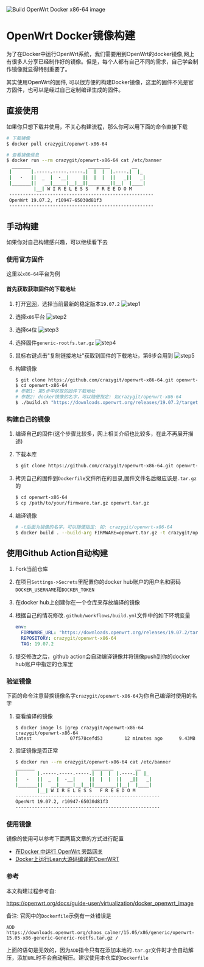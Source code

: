 ![Build OpenWrt Docker x86-64 image](https://github.com/crazygit/openwrt-x86-64/workflows/Build%20OpenWrt%20Docker%20x86-64%20image/badge.svg?branch=master)
# OpenWrt Docker镜像构建

为了在Docker中运行OpenWrt系统，我们需要用到OpenWrt的docker镜像,网上有很多人分享已经制作好的镜像。但是，每个人都有自己不同的需求，自己学会制作镜像就显得特别重要了。


其实使用OpenWrt的固件, 可以很方便的构建Docker镜像，这里的固件不光是官方固件，也可以是经过自己定制编译生成的固件。

## 直接使用

如果你只想下载并使用，不关心构建流程，那么你可以用下面的命令直接下载

```bash
# 下载镜像
$ docker pull crazygit/openwrt-x86-64

# 查看镜像信息
$ docker run --rm crazygit/openwrt-x86-64 cat /etc/banner
  _______                     ________        __
 |       |.-----.-----.-----.|  |  |  |.----.|  |_
 |   -   ||  _  |  -__|     ||  |  |  ||   _||   _|
 |_______||   __|_____|__|__||________||__|  |____|
          |__| W I R E L E S S   F R E E D O M
 -----------------------------------------------------
 OpenWrt 19.07.2, r10947-65030d81f3
 -----------------------------------------------------
```

## 手动构建

如果你对自己构建感兴趣，可以继续看下去

### 使用官方固件

这里以`x86-64`平台为例

#### 首先获取获取固件的下载地址

1. 打开[官网](https://downloads.openwrt.org/)，选择当前最新的稳定版本`19.07.2`
![step1](screenshots/step1.png)
2. 选择`x86`平台
![step2](screenshots/step2.png)
3. 选择`64`位
![step3](screenshots/step3.png)
4. 选择固件`generic-rootfs.tar.gz`
![step4](screenshots/step4.png)
5. 鼠标右键点击"复制链接地址"获取到固件的下载地址，第6步会用到
![step5](screenshots/step5.png)
6. 构建镜像

    ```bash
    $ git clone https://github.com/crazygit/openwrt-x86-64.git openwrt-x86-64
    $ cd openwrt-x86-64
    # 参数1: 第5步中获取的固件下载地址
    # 参数2: docker镜像的名字，可以随便指定: 如crazygit/openwrt-x86-64
    $ ./build.sh "https://downloads.openwrt.org/releases/19.07.2/targets/x86/64/openwrt-19.07.2-x86-64-generic-rootfs.tar.gz" crazygit/openwrt-x86-64
    ```

### 构建自己的镜像

1. 编译自己的固件(这个步骤比较多，网上相关介绍也比较多，在此不再展开描述)
2. 下载本库

    ```bash
    $ git clone https://github.com/crazygit/openwrt-x86-64.git openwrt-x86-64
    ```
3. 拷贝自己的固件到`Dockerfile`文件所在的目录,固件文件名后缀应该是`.tar.gz`的

    ```bash
    $ cd openwrt-x86-64
    $ cp /path/to/your/firmware.tar.gz openwrt.tar.gz
    ```

4. 编译镜像

    ```bash
    # -t后面为镜像的名字，可以随便指定: 如: crazygit/openwrt-x86-64
    $ docker build . --build-arg FIRMWARE=openwrt.tar.gz -t crazygit/openwrt-x86-64
    ```

## 使用Github Action自动构建

1. Fork当前仓库
2. 在项目`Settings->Secrets`里配置你的docker hub账户的用户名和密码`DOCKER_USERNAME`和`DOCKER_TOKEN`
3. 在docker hub上创建你在一个仓库来存放编译的镜像
4. 根据自己的情况修改`.github/workflows/build.yml`文件中的如下环境变量

    ```yaml
    env:
      FIRMWARE_URL: "https://downloads.openwrt.org/releases/19.07.2/targets/x86/64/openwrt-19.07.2-x86-64-generic-rootfs.tar.gz"
      REPOSITORY: crazygit/openwrt-x86-64
      TAG: 19.07.2
    ```
5. 提交修改之后，github action会自动编译镜像并将镜像push到你的docker hub账户中指定的仓库里

### 验证镜像

下面的命令注意替换镜像名字`crazygit/openwrt-x86-64`为你自己编译时使用的名字

1. 查看编译的镜像

    ```
    $ docker image ls |grep crazygit/openwrt-x86-64
    crazygit/openwrt-x86-64                                                          latest              07f578cefd53        12 minutes ago      9.43MB
    ```

2. 验证镜像是否正常

    ```bash
    $ docker run --rm crazygit/openwrt-x86-64 cat /etc/banner
    _______                     ________        __
    |       |.-----.-----.-----.|  |  |  |.----.|  |_
    |   -   ||  _  |  -__|     ||  |  |  ||   _||   _|
    |_______||   __|_____|__|__||________||__|  |____|
            |__| W I R E L E S S   F R E E D O M
    -----------------------------------------------------
    OpenWrt 19.07.2, r10947-65030d81f3
    -----------------------------------------------------
    ```

### 使用镜像

镜像的使用可以参考下面两篇文章的方式进行配置

* [在Docker 中运行 OpenWrt 旁路网关](https://mlapp.cn/376.html)
* [Docker上运行Lean大源码编译的OpenWRT](https://openwrt.club/93.html)


### 参考

本文构建过程参考自:

<https://openwrt.org/docs/guide-user/virtualization/docker_openwrt_image>

备注: 官网中的`Dockerfile`示例有一处错误是

```
ADD https://downloads.openwrt.org/chaos_calmer/15.05/x86/generic/openwrt-15.05-x86-generic-Generic-rootfs.tar.gz /
```
上面的语句是无效的，因为`ADD`指令只有在添加本地的`.tar.gz`文件时才会自动解压，添加`URL`时不会自动解压。建议使用本仓库的`Dockerfile`
